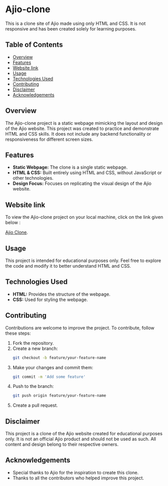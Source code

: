 # Ajio-clone

This is a clone site of Ajio made using only HTML and CSS. It is not responsive and has been created solely for learning purposes.

## Table of Contents

- [Overview](#overview)
- [Features](#features)
- [Website link](#website-link)
- [Usage](#usage)
- [Technologies Used](#technologies-used)
- [Contributing](#contributing)
- [Disclaimer](#disclaimer)
- [Acknowledgements](#acknowledgements)

## Overview

The Ajio-clone project is a static webpage mimicking the layout and design of the Ajio website. This project was created to practice and demonstrate HTML and CSS skills. It does not include any backend functionality or responsiveness for different screen sizes.

## Features

- **Static Webpage:** The clone is a single static webpage.
- **HTML & CSS:** Built entirely using HTML and CSS, without JavaScript or other technologies.
- **Design Focus:** Focuses on replicating the visual design of the Ajio website.

## Website link

To view the Ajio-clone project on your local machine, click on the link given below :

[Ajio Clone](https://shreshtha-garg.github.io/Ajio-clone/).

## Usage

This project is intended for educational purposes only. Feel free to explore the code and modify it to better understand HTML and CSS.

## Technologies Used

- **HTML:** Provides the structure of the webpage.
- **CSS:** Used for styling the webpage.

## Contributing

Contributions are welcome to improve the project. To contribute, follow these steps:

1. Fork the repository.
2. Create a new branch:
   ```bash
   git checkout -b feature/your-feature-name
   ```
3. Make your changes and commit them:
   ```bash
   git commit -m 'Add some feature'
   ```
4. Push to the branch:
   ```bash
   git push origin feature/your-feature-name
   ```
5. Create a pull request.

## Disclaimer

This project is a clone of the Ajio website created for educational purposes only. It is not an official Ajio product and should not be used as such. All content and design belong to their respective owners.

## Acknowledgements

- Special thanks to Ajio for the inspiration to create this clone.
- Thanks to all the contributors who helped improve this project.
